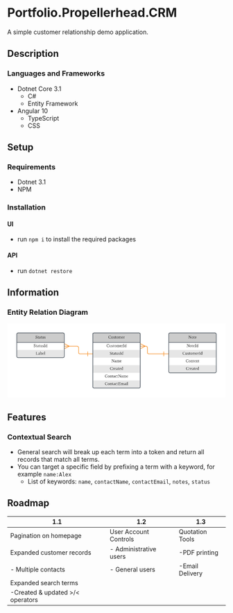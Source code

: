 # Portfolio.Propellerhead.CRM

A simple customer relationship demo application.

## Description

### Languages and Frameworks

* Dotnet Core 3.1
  * C#
  * Entity Framework
* Angular 10
  * TypeScript
  * CSS

## Setup

### Requirements

* Dotnet 3.1
* NPM

### Installation

#### UI

* run `npm i` to install the required packages

#### API

* run `dotnet restore`

## Information

### Entity Relation Diagram

![alt text](https://raw.githubusercontent.com/aflegel/Portfolio.Propellerhead.CRM/master/Documents/Propellerhead%20CRM%20ERD.png "ERD")

## Features

### Contextual Search

* General search will break up each term into a token and return all records that match all terms.
* You can target a specific field by prefixing a term with a keyword, for example `name:Alex`
  * List of keywords: `name`, `contactName`, `contactEmail`, `notes`, `status`

## Roadmap

| 1.1                               | 1.2                    |  1.3             |
| -------------                     |-------------           | -----            |
| Pagination on homepage            | User Account Controls  | Quotation Tools  |
| Expanded customer records         | - Administrative users | -PDF printing    |
| - Multiple contacts               | - General users        | -Email Delivery  |
| Expanded search terms             |                        |                  |
|  -Created & updated >/< operators |                        |                  |
